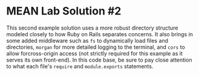 # MEAN Lab Solution #2

This second example solution uses a more robust directory structure modeled closely to how Ruby on Rails separates concerns.
It also brings in some added middleware such as `fs` to dynamically load files and directories, `morgan` for more detailed logging 
to the terminal, and `cors` to allow forcross-origin access (not strictly required for this example as it serves its own 
front-end). In this code base, be sure to pay close attention to what each file's `require` and `module.exports` statements. 
